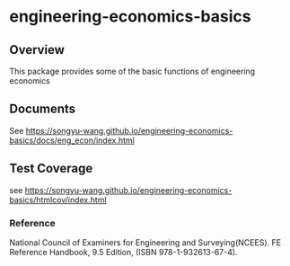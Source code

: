 
# engineering-economics-basics

## Overview

This package provides some of the basic functions of engineering economics

## Documents

See https://songyu-wang.github.io/engineering-economics-basics/docs/eng_econ/index.html

## Test Coverage

see  https://songyu-wang.github.io/engineering-economics-basics/htmlcov/index.html

### Reference

National Council of Examiners for Engineering and Surveying(NCEES). FE Reference Handbook, 9.5 Edition, (ISBN 978-1-932613-67-4).
